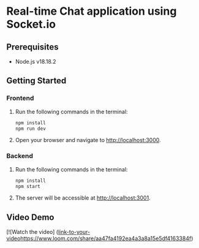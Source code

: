 # Real-time Chat application using Socket.io

## Prerequisites
- Node.js v18.18.2

## Getting Started

### Frontend
1. Run the following commands in the terminal:
    ```bash
    npm install
    npm run dev
    ```
2. Open your browser and navigate to [http://localhost:3000](http://localhost:3000).

### Backend
1. Run the following commands in the terminal:
    ```bash
    npm install
    npm start
    ```
2. The server will be accessible at [http://localhost:3001](http://localhost:3001).

## Video Demo
[![Watch the video]
([link-to-your-video](https://www.loom.com/share/aa47fa4192ea4a3a8a15e5df4163384f)https://www.loom.com/share/aa47fa4192ea4a3a8a15e5df4163384f)

